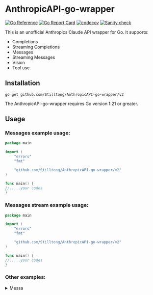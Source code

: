 # AnthropicAPI-go-wrapper

[![Go Reference](https://pkg.go.dev/badge/github.com/Stilltong/AnthropicAPI-go-wrapper/v2.svg)](https://pkg.go.dev/github.com/Stilltong/AnthropicAPI-go-wrapper/v2)
[![Go Report Card](https://goreportcard.com/badge/github.com/Stilltong/AnthropicAPI-go-wrapper/v2)](https://goreportcard.com/report/github.com/Stilltong/AnthropicAPI-go-wrapper/v2)
[![codecov](https://codecov.io/gh/Stilltong/AnthropicAPI-go-wrapper/graph/badge.svg?token=O6JSAOZORX)](https://codecov.io/gh/Stilltong/AnthropicAPI-go-wrapper)
[![Sanity check](https://github.com/Stilltong/AnthropicAPI-go-wrapper/actions/workflows/pr.yml/badge.svg)](https://github.com/Stilltong/AnthropicAPI-go-wrapper/actions/workflows/pr.yml)

This is an unofficial Anthropics Claude API wrapper for Go. It supports:

- Completions
- Streaming Completions
- Messages
- Streaming Messages
- Vision
- Tool use

## Installation

```
go get github.com/Stilltong/AnthropicAPI-go-wrapper/v2
```

The AnthropicAPI-go-wrapper requires Go version 1.21 or greater.

## Usage

### Messages example usage:

```go
package main

import (
	"errors"
	"fmt"

	"github.com/Stilltong/AnthropicAPI-go-wrapper/v2"
)

func main() {	
//.....your codes
}
```

### Messages stream example usage:

```go
package main

import (
	"errors"
	"fmt"

	"github.com/Stilltong/AnthropicAPI-go-wrapper/v2"
)

func main() {
//.....your codes
}
```

### Other examples:

<details>
<summary>Messa